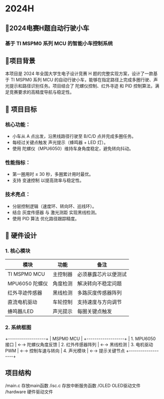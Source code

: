 # 2024H
## 🚗2024电赛H题自动行驶小车
### 基于 TI MSPM0 系列 MCU 的智能小车控制系统
## 📌项目背景
本项目是 2024 年全国大学生电子设计竞赛 H 题的完整实现方案，设计了一款基于 TI MSPM0 系列 MCU 的自动行驶小车，能够在指定路径上完成多圈行驶、声光提示和路径识别任务。项目结合了 陀螺仪控制、红外寻迹 和 PID 控制算法，满足竞赛要求的高精度导航与稳定性。
## 🎯 项目目标
### 核心功能：
- 小车从 A 点出发，沿黑线路径行驶至 B/C/D 点并完成多圈任务。
- 每经过关键点触发 声光提示（蜂鸣器 + LED 灯）。
- 使用 陀螺仪（MPU6050）维持车身角度稳定，避免转向抖动。
### 性能指标：
- 第一圈用时 ≤ 30 秒，多圈累计用时最优。
- 支持 变速控制 以提高效率与稳定性。
### 技术亮点：
- 分层控制逻辑（速度环、转向环、巡线环）。
- 结合 灰度传感器 与 激光测距 实现黑线检测。
- 使用 PID 算法 优化路径跟踪精度。
## 🧰 硬件设计
### 1. 核心模块
| 模块 | 功能 | 备注
| --- | --- | ---
| TI MSPM0 MCU | 主控制器 | 必须暴露芯片以便测试
| MPU6050 陀螺仪 | 角度检测 | 解决转向不稳定问题
| 红外寻迹传感器 | 黑线检测 | 多路灰度传感器阵列
| 直流电机驱动 | 车轮控制 | 支持速度与方向调节
| 蜂鸣器/LED | 声光提示 | 每圈关键点触发
### 2. 系统框图
+-------------------+
|   MSPM0 MCU       |
+-------------------+
| 1. MPU6050 接口   |  ←→ 陀螺仪角度反馈
| 2. 红外传感器阵列 |  ←→ 黑线检测
| 3. 电机驱动 PWM   |  ←→ 控制车速与转向
| 4. 声光模块       |  ←→ 提示关键节点
+-------------------+
## 项目结构
/main.c     存放main函数
/isc.c      存放中断服务函数
/OLED       OLED驱动文件
/hardware   硬件驱动文件